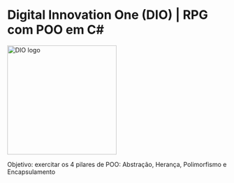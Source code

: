 # Digital Innovation One (DIO) | RPG com POO em C#
<!--![DIO logo](https://i.imgur.com/mprXgcQ.jpeg)-->
<img src="https://i.imgur.com/mprXgcQ.jpeg" alt="DIO logo" width="250" height="250">

Objetivo: exercitar os 4 pilares de POO: Abstração, Herança, Polimorfismo e Encapsulamento

<img src="https://i.imgur.com/reIpItT.png" alt="" width="" height="">
